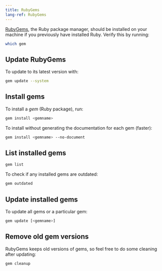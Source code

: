 ```yaml
---
title: RubyGems
lang-ref: RubyGems
---
```



[RubyGems](http://rubygems.org/), the Ruby package manager, should be installed on your machine if you previously have installed Ruby. Verify this by running:

```sh
which gem
```

## Update RubyGems

To update to its latest version with:

```sh
gem update --system
```

## Install gems

To install a _gem_ (Ruby package), run:

```sh
gem install <gemname>
```

To install without generating the documentation for each gem (faster):

```sh
gem install <gemname> --no-document
```

## List installed gems

```sh
gem list
```

To check if any installed gems are outdated:

```sh
gem outdated
```

## Update installed gems

To update all gems or a particular gem:

```sh
gem update [<gemname>]
```

## Remove old gem versions

RubyGems keeps old versions of gems, so feel free to do some cleaning after updating:

```sh
gem cleanup
```
